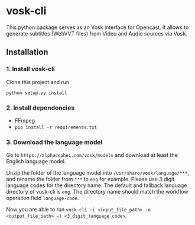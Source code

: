 # vosk-cli

This python package serves as an Vosk interface for Opencast. It allows to generate subtitles (WebVVT files) from Video and Audio sources via Vosk.

## Installation

### 1. Install vosk-cli

Clone this project and run

```
python setup.py install
```

### 2. Install dependencies

- FFmpeg
- `pip install -r requirements.txt`

### 3. Download the language model

Go to `https://alphacephei.com/vosk/models` and download at least the English language model.

Unzip the folder of the language model into `/usr/share/vosk/language/***`, and rename the folder from `***` to `eng` for example.
Please use 3 digit language codes for the directory name. The default and fallback language directory of vosk-cli is `eng`.
The directory name should match the workflow operation field `language-code`.

Now you are able to run `vosk-cli -i <input_file_path> -o <output_file_path> -l <3_digit_language_code>`.
